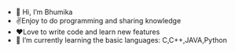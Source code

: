 - 👋 Hi, I’m Bhumika
- ✌️Enjoy to do programming and sharing knowledge
-  ❤️Love to write code and learn new features
- 🌱 I’m currently learning the basic languages: C,C++,JAVA,Python
<!--- 💞️ I’m looking to collaborate on 
- 📫 How to reach me ...
- ⚡ Fun fact: ... -->

<!---
bhumika2007/bhumika2007 is a ✨ special ✨ repository because its `README.md` (this file) appears on your GitHub profile.
You can click the Preview link to take a look at your changes.
--->
